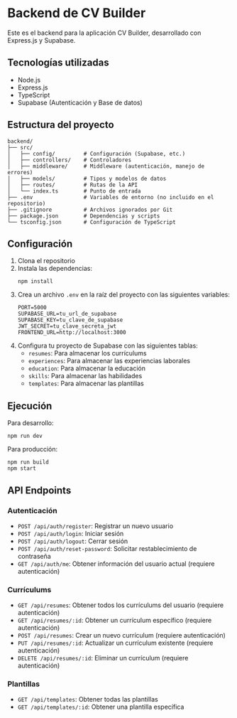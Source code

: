 # Backend de CV Builder

Este es el backend para la aplicación CV Builder, desarrollado con Express.js y Supabase.

## Tecnologías utilizadas

- Node.js
- Express.js
- TypeScript
- Supabase (Autenticación y Base de datos)

## Estructura del proyecto

```
backend/
├── src/
│   ├── config/         # Configuración (Supabase, etc.)
│   ├── controllers/    # Controladores
│   ├── middleware/     # Middleware (autenticación, manejo de errores)
│   ├── models/         # Tipos y modelos de datos
│   ├── routes/         # Rutas de la API
│   └── index.ts        # Punto de entrada
├── .env                # Variables de entorno (no incluido en el repositorio)
├── .gitignore          # Archivos ignorados por Git
├── package.json        # Dependencias y scripts
└── tsconfig.json       # Configuración de TypeScript
```

## Configuración

1. Clona el repositorio
2. Instala las dependencias:
   ```
   npm install
   ```
3. Crea un archivo `.env` en la raíz del proyecto con las siguientes variables:
   ```
   PORT=5000
   SUPABASE_URL=tu_url_de_supabase
   SUPABASE_KEY=tu_clave_de_supabase
   JWT_SECRET=tu_clave_secreta_jwt
   FRONTEND_URL=http://localhost:3000
   ```
4. Configura tu proyecto de Supabase con las siguientes tablas:
   - `resumes`: Para almacenar los currículums
   - `experiences`: Para almacenar las experiencias laborales
   - `education`: Para almacenar la educación
   - `skills`: Para almacenar las habilidades
   - `templates`: Para almacenar las plantillas

## Ejecución

Para desarrollo:
```
npm run dev
```

Para producción:
```
npm run build
npm start
```

## API Endpoints

### Autenticación

- `POST /api/auth/register`: Registrar un nuevo usuario
- `POST /api/auth/login`: Iniciar sesión
- `POST /api/auth/logout`: Cerrar sesión
- `POST /api/auth/reset-password`: Solicitar restablecimiento de contraseña
- `GET /api/auth/me`: Obtener información del usuario actual (requiere autenticación)

### Currículums

- `GET /api/resumes`: Obtener todos los currículums del usuario (requiere autenticación)
- `GET /api/resumes/:id`: Obtener un currículum específico (requiere autenticación)
- `POST /api/resumes`: Crear un nuevo currículum (requiere autenticación)
- `PUT /api/resumes/:id`: Actualizar un currículum existente (requiere autenticación)
- `DELETE /api/resumes/:id`: Eliminar un currículum (requiere autenticación)

### Plantillas

- `GET /api/templates`: Obtener todas las plantillas
- `GET /api/templates/:id`: Obtener una plantilla específica 